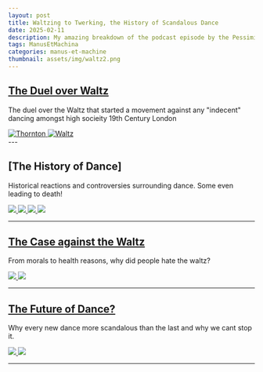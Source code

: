 ```yaml
---
layout: post
title: Waltzing to Twerking, the History of Scandalous Dance
date: 2025-02-11
description: My amazing breakdown of the podcast episode by the Pessimists Archive - Every New Dance Used To Be Scandalous
tags: ManusEtMachina
categories: manus-et-machine
thumbnail: assets/img/waltz2.png
---
```


## [The Duel over Waltz](https://regencyfictionwriters.org/theodore-hook-forgotten-genius-epic-prankster/)

The duel over the Waltz that started a movement against any "indecent" dancing amongst high socieity 19th Century London

<!-- The Duel over Waltz -->
<div class="spotlight-group">
  <a class="spotlight" href="/assets/img/thornton.jpg">
    <img
      src="/assets/img/thornton.jpg"
      alt="Thornton"
      class="img-fluid rounded z-depth-1 w-100"
    />
  </a>
  <a class="spotlight" href="/assets/img/waltz.jpeg">
    <img
      src="/assets/img/waltz.jpeg"
      alt="Waltz"
      class="img-fluid rounded z-depth-1 w-100"
    />
  </a>
  <!-- Add additional image anchors similarly -->
</div>
---

## [The History of Dance]

Historical reactions and controversies surrounding dance. Some even leading to death!

<div class="spotlight-group">
    <a class="spotlight" href="assets/img/indiandance.jpeg">
        <img src="assets/img/indiandance.jpeg" class="img-fluid rounded z-depth-1 w-100" />
    </a>
    <a class="spotlight" href="assets/img/dancersofcolbeck.jpg">
        <img src="assets/img/dancersofcolbeck.jpg" class="img-fluid rounded z-depth-1 w-100" />
    </a>
    <a class="spotlight" href="assets/img/fertilitydance.jpg">
        <img src="assets/img/fertilitydance.jpg" class="img-fluid rounded z-depth-1 w-100" />
    </a>
    <a class="spotlight" href="assets/img/waltz2.jpg">
        <img src="assets/img/waltz2.jpg" class="img-fluid rounded z-depth-1 w-100" />
    </a>
</div>

---

## [The Case against the Waltz](https://www.nationalgeographic.com/history/history-magazine/article/history-waltz-dance-vienna)

From morals to health reasons, why did people hate the waltz?

<div class="spotlight-group">
    <a class="spotlight" href="assets/img/victoriawaltz.jpg">
        <img src="assets/img/victoriawaltz.jpg" class="img-fluid rounded z-depth-1 w-100" />
    </a>
    <a class="spotlight" href="assets/img/spinning.jpg">
        <img src="assets/img/spinning.jpg" class="img-fluid rounded z-depth-1 w-100" />
    </a>
</div>

---

## [The Future of Dance?]()

Why every new dance more scandalous than the last and why we cant stop it.

<div class="spotlight-group">
    <a class="spotlight" href="assets/img/polka.jpg">
        <img src="assets/img/polka.jpg" class="img-fluid rounded z-depth-1 w-100" />
    </a>
    <a class="spotlight" href="assets/img/highschooldance.jpg">
        <img src="assets/img/highschooldance.jpg" class="img-fluid rounded z-depth-1 w-100" />
    </a>
</div>

---
